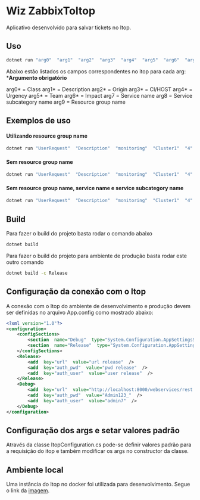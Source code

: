 
# Wiz ZabbixToItop
Aplicativo desenvolvido para salvar tickets no Itop.

## Uso
```bash
dotnet run "arg0"  "arg1"  "arg2"  "arg3"  "arg4"  "arg5"  "arg6"  "arg7"  "arg8"  "arg9"
```

Abaixo estão listados os campos correspondentes no itop para cada arg:
***Argumento obrigatório**

arg0* = Class
arg1* = Description
arg2* = Origin
arg3* = CI/HOST
arg4* = Urgency
arg5* = Team
arg6* = Impact
arg7 = Service name
arg8 = Service subcategory name
arg9 = Resource group name

## Exemplos de uso

#### Utilizando resource group name
```bash
dotnet run "UserRequest"  "Description"  "monitoring"  "Cluster1"  "4"  "Helpdesk"  "2"  "Software"  "Microsoft Office Support"  "resourceGroupName"
```

#### Sem resource group name
```bash
dotnet run "UserRequest"  "Description"  "monitoring"  "Cluster1"  "4"  "Helpdesk"  "2"  "Software"  "Microsoft Office Support"
```

#### Sem resource group name, service name e service subcategory name
```bash
dotnet run "UserRequest"  "Description"  "monitoring"  "Cluster1"  "4"  "Helpdesk"  "2"  "Software"  "Microsoft Office Support"
```

## Build
Para fazer o build do projeto basta rodar o comando abaixo
```bash
dotnet build
```
Para fazer o build do projeto para ambiente de produção basta rodar este outro comando
```bash
dotnet build -c Release
```

## Configuração da conexão com o Itop
A conexão com o Itop do ambiente de desenvolvimento e produção devem ser definidas no arquivo App.config como mostrado abaixo:
```xml
<?xml version="1.0"?>
<configuration>
	<configSections>
		<section  name="Debug"  type="System.Configuration.AppSettingsSection"  />
		<section  name="Release"  type="System.Configuration.AppSettingsSection"/>
	</configSections>
	<Release>
		<add  key="url"  value="url release"  />
		<add  key="auth_pwd"  value="pwd release"  />
		<add  key="auth_user"  value="user release"  />
	</Release>
	<Debug>
		<add  key="url"  value="http://localhost:8000/webservices/rest.php?version=1.3"  />
		<add  key="auth_pwd"  value="Admin123_"  />
		<add  key="auth_user"  value="admin7"  />
	</Debug>
</configuration>
```

## Configuração dos args e setar valores padrão
Através da classe ItopConfiguration.cs pode-se definir valores padrão para a requisição do itop e também modificar os args no constructor da classe.

## Ambiente local
Uma instância do Itop no docker foi utilizada para desenvolvimento. Segue o link da [imagem](https://hub.docker.com/r/vbkunin/itop).